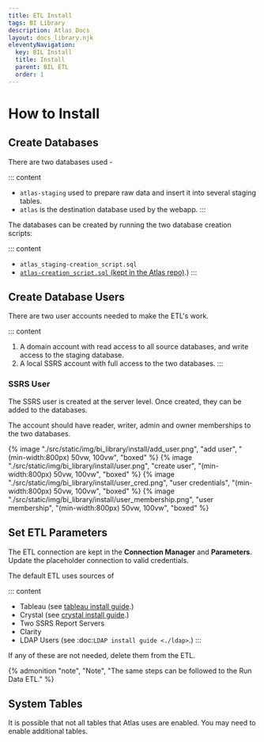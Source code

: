 ```yaml
---
title: ETL Install
tags: BI Library
description: Atlas Docs
layout: docs_library.njk
eleventyNavigation:
  key: BIL Install
  title: Install
  parent: BIL ETL
  order: 1
---
```


# How to Install


## Create Databases


There are two databases used -

::: content
- ``atlas-staging`` used to prepare raw data and insert it into several staging tables.
- ``atlas`` is the destination database used by the webapp.
:::

The databases can be created by running the two database creation scripts:

::: content
- ``atlas_staging-creation_script.sql``
- [``atlas-creation_script.sql`` (kept in the Atlas repo)](https://github.com/Riverside-Healthcare/Atlas/blob/master/web/atlas-creation_script.sql).)
:::


## Create Database Users

There are two user accounts needed to make the ETL's work.

::: content
1. A domain account with read access to all source databases, and write access to the staging database.
2. A local SSRS account with full access to the two databases.
:::

### SSRS User


The SSRS user is created at the server level. Once created, they can be added to the databases.

The account should have reader, writer, admin and owner memberships to the two databases.

{% image "./src/static/img/bi_library/install/add_user.png", "add user", "(min-width:800px) 50vw, 100vw", "boxed" %}
{% image "./src/static/img/bi_library/install/user.png", "create user", "(min-width:800px) 50vw, 100vw", "boxed" %}
{% image "./src/static/img/bi_library/install/user_cred.png", "user credentials", "(min-width:800px) 50vw, 100vw", "boxed" %}
{% image "./src/static/img/bi_library/install/user_membership.png", "user membership", "(min-width:800px) 50vw, 100vw", "boxed" %}

## Set ETL Parameters

The ETL connection are kept in the **Connection Manager** and **Parameters**. Update the placeholder connection to valid credentials.

The default ETL uses sources of

::: content
- Tableau (see [tableau install guide](https://github.com/Riverside-Healthcare/Tableau-Metadata-Exporter).)
- Crystal (see [crystal install guide](https://github.com/Riverside-Healthcare/Sqlize-Crystal-Reports).)
- Two SSRS Report Servers
- Clarity
- LDAP Users (see :doc:`LDAP install guide <./ldap>`.)
:::

If any of these are not needed, delete them from the ETL.

{% admonition
   "note",
   "Note",
   "The same steps can be followed to the Run Data ETL."
%}

## System Tables

It is possible that not all tables that Atlas uses are enabled. You may need to enable additional tables.
